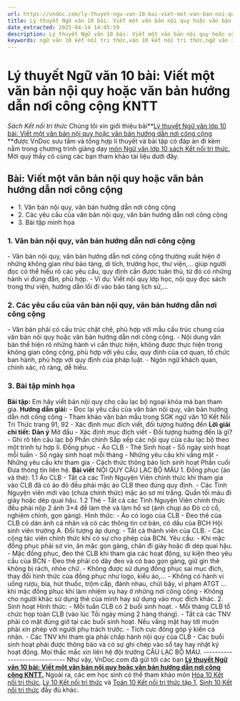 ```yaml
---
url: https://vndoc.com/ly-thuyet-ngu-van-10-bai-viet-mot-van-ban-noi-quy-hoac-van-ban-huong-dan-noi-cong-cong-kntt-293754
title: Lý thuyết Ngữ văn 10 bài: Viết một văn bản nội quy hoặc văn bản hướng dẫn nơi công cộng KNTT - Sách Kết nối tri thức - VnDoc.com
date_extracted: 2025-04-14 14:45:59
description: Lý thuyết Ngữ văn 10 bài: Viết một văn bản nội quy hoặc văn bản hướng dẫn nơi công cộng sách Kết nối tri thức được VnDoc sưu tầm và giới thiệu  để tham khảo chuẩn bị cho bài giảng học kì mới sắp tới đây của mình.
keywords: ngữ văn 10 kết nối tri thức,văn 10 kết nối tri thức,ngữ văn 10,lý thuyết văn 10 kết nối tri thức,kiến thức trọng tâm môn ngữ văn 10,lý thuyết ngữ văn 10 KNTT,ngữ văn lớp 10,ôn tập lý thuyết văn lớp 10,lý thuyết môn ngữ văn 10,lý thuyết văn 10 KNTT,Lý thuyết môn ngữ văn 10 bài Viết một văn bản nội quy hoặc văn bản hướng dẫn nơi công cộng,Viết một văn bản nội quy hoặc văn bản hướng dẫn nơi công cộng,trắc nghiệm ngữ văn 10 KNTT
---
```


# Lý thuyết Ngữ văn 10 bài: Viết một văn bản nội quy hoặc văn bản hướng dẫn nơi công cộng KNTT
 _Sách Kết nối tri thức_
Chúng tôi xin giới thiệu bài**[Lý thuyết Ngữ văn lớp 10 bài: Viết một văn bản nội quy hoặc văn bản hướng dẫn nơi công cộng ](<https://vndoc.com/ly-thuyet-ngu-van-10-bai-viet-mot-van-ban-noi-quy-hoac-van-ban-huong-dan-noi-cong-cong-kntt-293754>)**được VnDoc sưu tầm và tổng hợp lí thuyết và bài tập có đáp án đi kèm nằm trong chương trình giảng dạy [môn Ngữ văn lớp 10 sách Kết nối tri thức. ](<https://vndoc.com/ngu-van-10-ket-noi-tri-thuc-tap1>)Mời quý thầy cô cùng các bạn tham khảo tài liệu dưới đây.
## Bài: Viết một văn bản nội quy hoặc văn bản hướng dẫn nơi công cộng
  * 1\. Văn bản nội quy, văn bản hướng dẫn nơi công cộng 
  * 2\. Các yêu cầu của văn bản nội quy, văn bản hướng dẫn nơi công cộng 
  * 3\. Bài tập minh họa 

### **1\. Văn bản nội quy, văn bản hướng dẫn nơi công cộng**
\- Văn bản nội quy, văn bản hướng dẫn nơi công cộng thường xuất hiện ở những không gian như bảo tàng, di tích, trường học, thư viện,... giúp người đọc có thể hiểu rõ các yêu cầu, quy định cần được tuân thủ, từ đó có những hành vi đúng đắn, phù hợp.
\- Ví dụ: Viết nội quy lớp học, nội quy đọc  sách trong thư viện, hướng dẫn lối đi vào bảo tàng lịch sử,...
### **2\. Các yêu cầu của văn bản nội quy, văn bản hướng dẫn nơi công cộng**
\- Văn bản phải có cấu trúc chặt chẽ, phù hợp với mẫu cấu trúc chung của văn bản nội quy hoặc văn bản hướng dẫn nơi công cộng.
\- Nội dung văn bản thể hiện rõ những hành vi cần thực hiện, không được thực hiện trong không gian công cộng, phù hợp với yêu cầu, quy định của cơ quan, tổ chức ban hành, phù hợp với quy định của pháp luật.
\- Ngôn ngữ khách quan, chính xác, rõ ràng, dễ hiểu.
### **3\. Bài tập minh họa**
**Bài tập:** Em hãy viết bản nội quy cho câu lạc bộ ngoại khóa mà bạn tham gia.
**Hướng dẫn giải:**
\- Đọc lại yêu cầu của văn bản nội quy, văn bản hướng dẫn nơi công cộng
\- Tham khảo văn bản mẫu trong SGK ngữ văn 10 Kết Nối Tri Thức trang 91, 92
\- Xác định mục đích viết, đối tượng hướng đến
**Lời giải chi tiết:**
**Dàn ý**
Mở đầu
\- Xác định mục đích viết
\- Đối tượng hướng đến là gì?
\- Ghi rõ tên câu lạc bộ
Phần chính
Sắp xếp các nội quy của câu lạc bộ theo một trình tự hợp lí.
Đồng phục
\- Áo CLB
\- Thẻ
Sinh hoạt
\- Số ngày sinh hoạt mỗi tuần
\- Số ngày sinh hoạt mỗi tháng
\- Những yêu cầu khi vắng mặt
\- Những yêu cầu khi tham gia
\- Cách thức thông báo lịch sinh hoạt
Phần cuối
Đưa thông tin liên hệ.
**Bài viết**
NỘI QUY CÂU LẠC BỘ MÁU
1\. Đồng phục \(áo và thẻ\):
1.1 Áo CLB
\- Tất cả các Tình Nguyện Viên chính thức khi tham gia vào CLB đã có áo đỏ đều phải mặc áo CLB theo đúng quy định.
\- Các Tình Nguyện viên mới vào \(chưa chính thức\) mặc áo sơ mi trắng. Quần tối màu đi giày hoặc dép quai hậu.
1.2 Thẻ
\- Tất cả các Tình Nguyện Viên chính thức đều phải nộp 2 ảnh 3×4 để làm thẻ và làm hồ sơ \(ảnh chụp áo Đỏ có cổ, nghiêm chỉnh, gọn gàng\).
Hình thức:
\- Áo có logo của CLB
\- Đeo thẻ của CLB có dán ảnh cá nhân và có các thông tin cơ bản, có dấu của BCH Hội sinh viên trường A.
Đối tượng áp dụng:
\- Tất cả thành viên của CLB.
\- Các cộng tác viên chính thức khi có sự cho phép của BCN.
Yêu cầu:
\- Khi mặc đồng phục phải sơ vin, ăn mặc gọn gàng, chân đi giày hoặc đi dép quai hậu.
\- Mặc đồng phục, đeo thẻ CLB khi tham gia các hoạt động, sự kiện theo yêu cầu của BCN
\- Đeo thẻ phải có dây đeo và có bao gọn gàng, giữ gìn thẻ không bị rách, nhòe chữ.
\- Không được sử dụng đồng phục sai mục đích, thay đổi hình thức của đồng phục như logo, kiểu áo,…
\- Không có hành vi uống rượu, bia, hút thuốc, trộm cắp, đánh nhau, chửi bậy, vi phạm ATGT … khi mặc đồng phục khi làm nhiệm vụ hay ở những nơi công cộng
\- Không cho người khác sử dụng thẻ của mình hay sử dụng vào mục đích khác.
2\. Sinh hoạt
Hình thức:
\- Mỗi tuần CLB có 2 buổi sinh hoạt.
\- Mỗi tháng CLB tổ chức họp toàn CLB \(vào lúc Tối ngày mùng 2 hàng tháng\).
\- Tất cả các TNV phải có mặt đúng giờ tại các buổi sinh hoạt. Nếu vắng mặt hay tới muộn phải xin phép với người phụ trách trước.
\- Tích cực đóng góp ý kiến cá nhân.
\- Các TNV khi tham gia phải chấp hành nội quy của CLB
\- Các buổi sinh hoạt phải được thông báo và có sự ghi chép vào sổ tay hay nhật ký hoạt động.
Mọi thắc mắc xin liên hệ đội trưởng CÂU LẠC BỘ MÁU.
_\------------------------------_
Như vậy, VnDoc.com đã gửi tới các bạn **[Lý thuyết Ngữ văn 10 bài: Viết một văn bản nội quy hoặc văn bản hướng dẫn nơi công cộng KNTT.](<https://vndoc.com/ly-thuyet-ngu-van-10-bai-viet-mot-van-ban-noi-quy-hoac-van-ban-huong-dan-noi-cong-cong-kntt-293754>)** Ngoài ra, các em học sinh có thể tham khảo môn [Hóa 10 Kết nối tri thức](<https://vndoc.com/hoa-10-ket-noi-tri-thuc>), [Lý 10 Kết nối tri thức](<https://vndoc.com/vat-ly-10-ket-noi-tri-thuc>) và [Toán 10 Kết nối tri thức tập 1](<https://vndoc.com/toan-10-ket-noi-tri-thuc-tap1>), [Sinh 10 Kết nối tri thức](<https://vndoc.com/sinh-hoc-10-ket-noi-tri-thuc>) đầy đủ khác.
